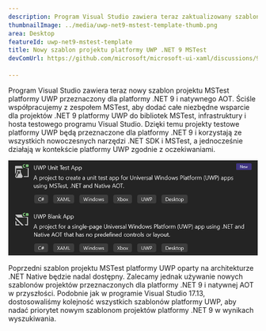 ```yaml
---
description: Program Visual Studio zawiera teraz zaktualizowany szablon projektu MSTest platformy UWP przeznaczony dla platformy .NET 9 i natywnego AOT.
thumbnailImage: ../media/uwp-net9-mstest-template-thumb.png
area: Desktop
featureId: uwp-net9-mstest-template
title: Nowy szablon projektu platformy UWP .NET 9 MSTest
devComUrl: https://github.com/microsoft/microsoft-ui-xaml/discussions/9983

---
```



Program Visual Studio zawiera teraz nowy szablon projektu MSTest platformy UWP przeznaczony dla platformy .NET 9 i natywnego AOT. Ściśle współpracujemy z zespołem MSTest, aby dodać całe niezbędne wsparcie dla projektów .NET 9 platformy UWP do bibliotek MSTest, infrastruktury i hosta testowego programu Visual Studio. Dzięki temu projekty testowe platformy UWP będą przeznaczone dla platformy .NET 9 i korzystają ze wszystkich nowoczesnych narzędzi .NET SDK i MSTest, a jednocześnie działają w kontekście platformy UWP zgodnie z oczekiwaniami.

![Szablony projektu platformy UWP .NET 9 MSTest](../media/uwp-net9-mstest-template.png)

Poprzedni szablon projektu MSTest platformy UWP oparty na architekturze .NET Native będzie nadal dostępny. Zalecamy jednak używanie nowych szablonów projektów przeznaczonych dla platformy .NET 9 i natywnej AOT w przyszłości. Podobnie jak w programie Visual Studio 17.13, dostosowaliśmy kolejność wszystkich szablonów platformy UWP, aby nadać priorytet nowym szablonom projektów platformy .NET 9 w wynikach wyszukiwania.
